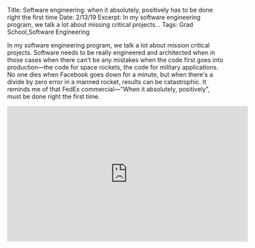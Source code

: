 Title: Software engineering: when it absolutely, positively has to be done right the first time
Date: 2/13/19
Excerpt: In my software engineering program, we talk a lot about missing critical projects...
Tags: Grad School,Software Engineering

In my software engineering program, we talk a lot about mission critical projects.  Software needs to be really engineered and architected when in those cases when there can't be any mistakes when the code first goes into production&mdash;the code for space rockets, the code for military applications. No one dies when Facebook goes down for a minute, but when there's a divide by zero error in a manned rocket, results can be catastrophic.  It reminds me of that FedEx commercial&mdash;"When it absolutely, positively", must be done right the first time.

<div class="videoWrapper"><iframe width="560" height="315" src="https://www.youtube.com/embed/YboNZ73BJRE" frameborder="0" allow="accelerometer; autoplay; encrypted-media; gyroscope; picture-in-picture" allowfullscreen></iframe></div>
